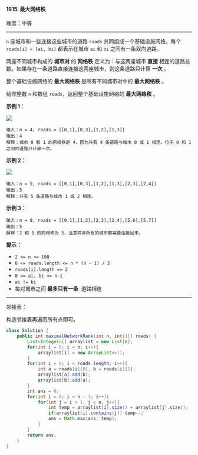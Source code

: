 #### 1615. 最大网络秩

难度：中等

---

`n` 座城市和一些连接这些城市的道路 `roads` 共同组成一个基础设施网络。每个 `roads[i] = [ai, bi]` 都表示在城市 `ai` 和 `bi` 之间有一条双向道路。

两座不同城市构成的  **城市对**  的  **网络秩**  定义为：与这两座城市  **直接**  相连的道路总数。如果存在一条道路直接连接这两座城市，则这条道路只计算  **一次**  。

整个基础设施网络的  **最大网络秩**  是所有不同城市对中的  **最大网络秩**  。

给你整数 `n` 和数组 `roads`，返回整个基础设施网络的  **最大网络秩**  。

 **示例 1：** 

 **![](https://assets.leetcode-cn.com/aliyun-lc-upload/uploads/2020/10/11/ex1.png)** 

```
输入：n = 4, roads = [[0,1],[0,3],[1,2],[1,3]]
输出：4
解释：城市 0 和 1 的网络秩是 4，因为共有 4 条道路与城市 0 或 1 相连。位于 0 和 1 之间的道路只计算一次。
```

 **示例 2：** 

 **![](https://assets.leetcode-cn.com/aliyun-lc-upload/uploads/2020/10/11/ex2.png)** 

```
输入：n = 5, roads = [[0,1],[0,3],[1,2],[1,3],[2,3],[2,4]]
输出：5
解释：共有 5 条道路与城市 1 或 2 相连。
```

 **示例 3：** 

```
输入：n = 8, roads = [[0,1],[1,2],[2,3],[2,4],[5,6],[5,7]]
输出：5
解释：2 和 5 的网络秩为 5，注意并非所有的城市都需要连接起来。
```

 **提示：** 

*   `2 <= n <= 100`
*   `0 <= roads.length <= n * (n - 1) / 2`
*   `roads[i].length == 2`
*   `0 <= ai, bi <= n-1`
*   `ai != bi`
*   每对城市之间  **最多只有一条**  道路相连

---

邻接表：

构造邻接表再遍历所有点即可。

```Java
class Solution {
    public int maximalNetworkRank(int n, int[][] roads) {
        List<Integer>[] arraylist = new List[n];
        for(int i = 0; i < n; i++){
            arraylist[i] = new ArrayList<>();
        }
        for(int i = 0; i < roads.length; i++){
            int a = roads[i][0], b = roads[i][1];
            arraylist[a].add(b);
            arraylist[b].add(a);
        }
        int ans = 0;
        for(int i = 0; i < n - 1; i++){
            for(int j = i + 1; j < n; j++){
                int temp = arraylist[i].size() + arraylist[j].size();
                if(arraylist[i].contains(j)) temp--;
                ans = Math.max(ans, temp);
            }
        }
        return ans;
    }
}
```